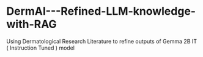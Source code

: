 # DermAI---Refined-LLM-knowledge-with-RAG
Using Dermatological Research Literature to refine outputs of Gemma 2B IT ( Instruction Tuned ) model 
